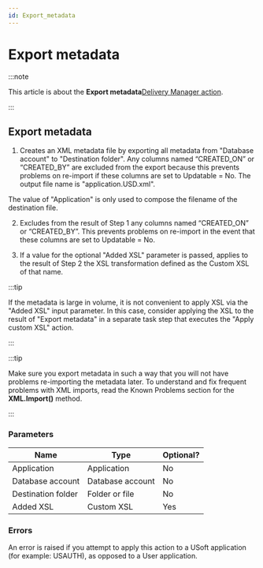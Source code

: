 ```yaml
---
id: Export_metadata
---
```


# Export metadata




:::note

This article is about the **Export metadata**[Delivery Manager action](/Continuous_delivery/Delivery_Manager_actions_by_name).

:::

## **Export metadata**

1. Creates an XML metadata file by exporting all metadata from "Database account" to "Destination folder". Any columns named “CREATED_ON” or “CREATED_BY” are excluded from the export because this prevents problems on re-import if these columns are set to Updatable = No.
The output file name is "application.USD.xml".

The value of "Application" is only used to compose the filename of the destination file.

2. Excludes from the result of Step 1 any columns named “CREATED_ON” or “CREATED_BY”. This prevents problems on re-import in the event that these columns are set to Updatable = No.

3. If a value for the optional "Added XSL" parameter is passed, applies to the result of Step 2 the XSL transformation defined as the Custom XSL of that name.


:::tip

If the metadata is large in volume, it is not convenient to apply XSL via the "Added XSL" input parameter. In this case, consider applying the XSL to the result of "Export metadata" in a separate task step that executes the "Apply custom XSL" action.

:::


:::tip

Make sure you export metadata in such a way that you will not have problems re-importing the metadata later. To understand and fix frequent problems with XML imports, read the Known Problems section for the **XML.Import()** method.

:::

### Parameters

|**Name**|**Type**|**Optional?**|
|--------|--------|--------|
|Application|Application|No      |
|Database account|Database account|No      |
|Destination folder|Folder or file|No      |
|Added XSL|Custom XSL|Yes     |



### Errors

An error is raised if you attempt to apply this action to a USoft application (for example: USAUTH), as opposed to a User application.
 